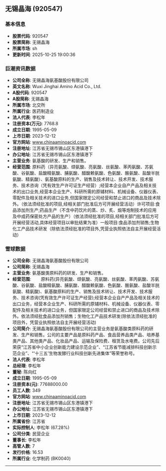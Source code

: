 ## 无锡晶海 (920547)

### 基本信息

- **股票代码**: 920547
- **股票简称**: 无锡晶海
- **所属市场**: sh
- **更新时间**: 2025-10-25 19:00:36

### 巨潮资讯数据

- **公司全称**: 无锡晶海氨基酸股份有限公司
- **英文名称**: Wuxi Jinghai Amino Acid Co., Ltd.
- **A股代码**: 920547
- **A股简称**: 无锡晶海
- **所属市场**: 北交所
- **所属行业**: 医药制造业
- **法人代表**: 李松年
- **注册资本(万元)**: 7768.8
- **成立日期**: 1995-05-09
- **上市日期**: 2023-12-12
- **官方网站**: www.chinaaminoacid.com
- **注册地址**: 江苏省无锡市锡山区东港镇港下
- **办公地址**: 江苏省无锡市锡山区东港镇港下
- **主营业务**: 氨基酸的研发、生产和销售。
- **经营范围**: 原料药（异亮氨酸、缬氨酸、亮氨酸、丝氨酸、苯丙氨酸、苏氨酸、谷氨酸、盐酸精氨酸、脯氨酸、醋酸赖氨酸、色氨酸、酪氨酸、盐酸半胱氨酸、精氨酸）、氨基酸原料的生产、销售及技术转让、技术开发、技术服务、技术咨询（凭有效生产许可证生产经营）;经营本企业自产产品及相关技术的出口业务,经营本企业生产、科研所需的原辅材料、机械设备、仪器仪表、零配件及相关技术的进口业务,但国家限定公司经营和禁止进口的商品及技术除外。（依法须经批准的项目,经相关部门批准后方可开展经营活动）许可项目:食品添加剂生产;药品生产（不含中药饮片的蒸、炒、炙、煅等炮制技术的应用及中成药保密处方产品的生产）（依法须经批准的项目,经相关部门批准后方可开展经营活动,具体经营项目以审批结果为准）一般项目:食品添加剂销售;生物化工产品技术研发（除依法须经批准的项目外,凭营业执照依法自主开展经营活动）

### 雪球数据

- **公司全称**: 无锡晶海氨基酸股份有限公司
- **公司简称**: 无锡晶海
- **主营业务**: 氨基酸类原料药的研发、生产和销售。
- **经营范围**: 　　原料药(异亮氨酸、缬氨酸、亮氨酸、丝氨酸、苯丙氨酸、苏氨酸、谷氨酸、盐酸精氨酸、脯氨酸、醋酸赖氨酸、色氨酸、酪氨酸、盐酸半胱氨酸、精氨酸)、氨基酸原料的生产、销售及技术转让、技术开发、技术服务、技术咨询(凭有效生产许可证生产经营);经营本企业自产产品及相关技术的出口业务，经营本企业生产、科研所需的原辅材料、机械设备、仪器仪表、零配件及相关技术的进口业务，但国家限定公司经营和禁止进口的商品及技术除外。依法须经批食品添加剂销售；生物化工产品技术研发(除依法须经批准的项目外，凭营业执照依法自主开展经营活动)
- **公司简介**: 无锡晶海氨基酸股份有限公司的主营业务是氨基酸类原料药的研发、生产和销售。公司的主要产品是原料药产品、食品营养品类产品、培养基类产品、其他类产品、化妆品产品、运输及保险费、租赁及水电费。公司先后荣获“江苏省中小企业创新能力建设示范企业”、“江苏省节能减排科技创新示范企业”、“‘十三五’生物发酵行业科技创新先进集体”等荣誉称号。
- **法人代表**: 李松年
- **总经理**: 李松年
- **董秘**: 陈向红
- **成立日期**: 1995-05-09
- **注册资本(元)**: 77688000.00
- **员工人数**: 349
- **官方网站**: www.chinaaminoacid.com
- **注册地址**: 江苏省无锡市锡山区东港镇港下
- **办公地址**: 江苏省无锡市锡山区东港镇港下
- **上市日期**: 2023-12-12
- **所属省份**: 江苏省
- **实际控制人**: 李松年 (67.28%)
- **公司分类**: 民营企业
- **董事长**: 李松年
- **高管人数**: 7
- **发行价格**: 16.53
- **所属行业**: 化学制药 (BK0040)

---